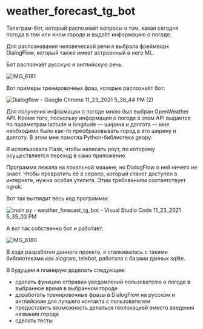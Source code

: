 # weather_forecast_tg_bot
Телеграм-бот, который распознаёт вопросы о том, какая сегодня погода в том или ином городе и выдаёт информацию о погоде.


Для распознавания человеческой речи я выбрала фреймворк DialogFlow, который также имеет встроенный в него ML.

Бот распознаёт русскую и английскую речь.

![IMG_6181](https://user-images.githubusercontent.com/65489941/143070695-a79edd30-3166-4e77-9577-191ca967c2e5.PNG)


Вот примеры тренировочных фраз, которые распознаёт бот:

![Dialogflow - Google Chrome 11_23_2021 5_38_44 PM (2)](https://user-images.githubusercontent.com/65489941/143044586-e4770f67-a4a1-48a6-b15b-eafc803ce3ee.png)



Для получения информации о погоде мною был выбран OpenWeather API.
Кроме того, поскольку информация о погоде в этом API выдается по параметрам latitude и longitude — ширина и долгота — мне необходимо было как-то преобразовывать город в его ширину и долготу. В этом мне помогла Python-библиотека geopy.

Я использовала Flask, чтобы написать роут, по которому осуществляется переход в само приложение.

Программа лежала на локальной машине, но DialogFlow о ней ничего не знает. Чтобы превратить её в сервер, который станет доступен в интернете, нужна особая утилита. Этим требованиям соответствует ngrok.


Вот так выглядит весь код программы:

![main py - weather_forecast_tg_bot - Visual Studio Code 11_23_2021 5_35_03 PM](https://user-images.githubusercontent.com/65489941/143043903-36128428-8b61-4ee6-8dd2-d17889efe819.png)


А вот так собственно бот и работает:

![IMG_6180](https://user-images.githubusercontent.com/65489941/143070567-38ac16f7-7a4d-499f-857b-477405ae4e8d.PNG)


В ходе разработки данного проекта, я сталкивалась с такими библиотеками как aiogram, telebot, работала с базами данных sqlite.

В будущем я планирую доделать следующее:
- сделать функцию отправки уведомлений пользователю о погоде в выбранное время в выбранном городе
- доработать тренировочные фразы в DialogFlow на русском и английском для лучшего контакта с пользователем
- предоставить возможность делиться геолокацией вместо введения названия города
- сделать тесты
